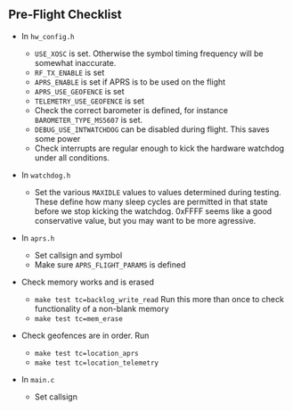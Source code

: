 ## Pre-Flight Checklist ##

- In `hw_config.h`
  - `USE_XOSC` is set. Otherwise the symbol timing frequency will be
    somewhat inaccurate.
  - `RF_TX_ENABLE` is set
  - `APRS_ENABLE` is set if APRS is to be used on the flight
  - `APRS_USE_GEOFENCE` is set
  - `TELEMETRY_USE_GEOFENCE` is set
  - Check the correct barometer is defined, for instance `BAROMETER_TYPE_MS5607` is set.
  - `DEBUG_USE_INTWATCHDOG` can be disabled during flight. This saves some power
  - Check interrupts are regular enough to kick the hardware
    watchdog under all conditions.

- In `watchdog.h`
  - Set the various `MAXIDLE` values to values determined during
    testing. These define how many sleep cycles are permitted in that
    state before we stop kicking the watchdog. 0xFFFF seems like a
    good conservative value, but you may want to be more agressive.

- In `aprs.h`
  - Set callsign and symbol
  - Make sure `APRS_FLIGHT_PARAMS` is defined

- Check memory works and is erased
  - `make test tc=backlog_write_read` Run this more than once to check functionality of a non-blank memory
  - `make test tc=mem_erase`

- Check geofences are in order. Run
  - `make test tc=location_aprs`
  - `make test tc=location_telemetry`

- In `main.c`
  - Set callsign

